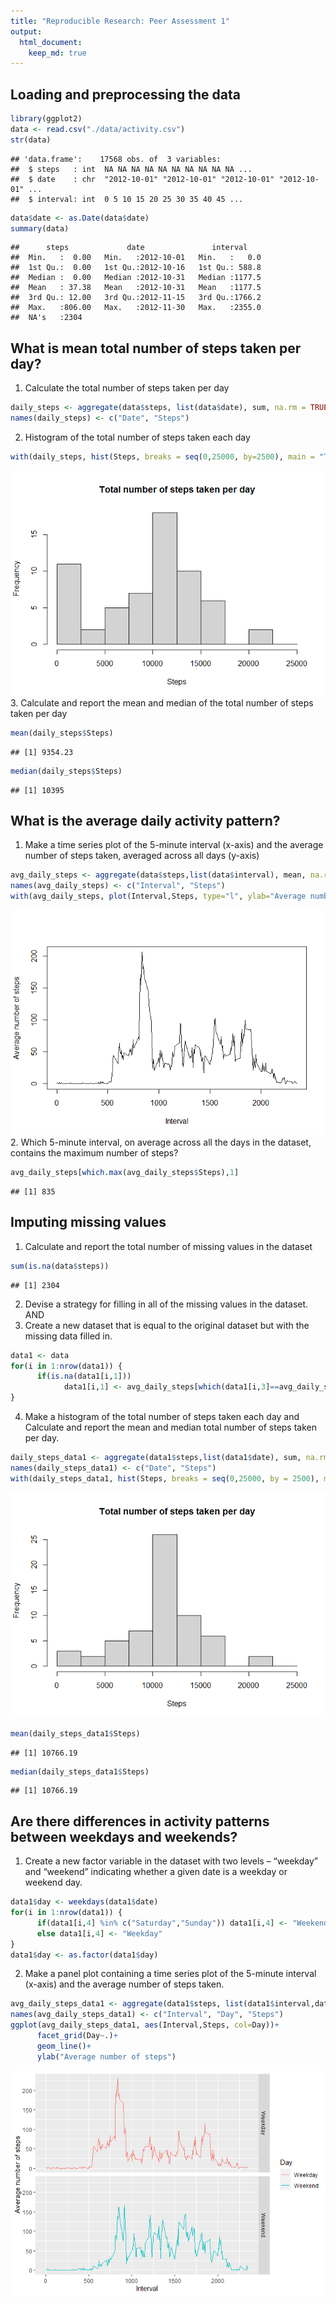 ```yaml
---
title: "Reproducible Research: Peer Assessment 1"
output: 
  html_document:
    keep_md: true
---
```


## Loading and preprocessing the data

```r
library(ggplot2)
data <- read.csv("./data/activity.csv")
str(data)
```

```
## 'data.frame':	17568 obs. of  3 variables:
##  $ steps   : int  NA NA NA NA NA NA NA NA NA NA ...
##  $ date    : chr  "2012-10-01" "2012-10-01" "2012-10-01" "2012-10-01" ...
##  $ interval: int  0 5 10 15 20 25 30 35 40 45 ...
```

```r
data$date <- as.Date(data$date)
summary(data)
```

```
##      steps             date               interval     
##  Min.   :  0.00   Min.   :2012-10-01   Min.   :   0.0  
##  1st Qu.:  0.00   1st Qu.:2012-10-16   1st Qu.: 588.8  
##  Median :  0.00   Median :2012-10-31   Median :1177.5  
##  Mean   : 37.38   Mean   :2012-10-31   Mean   :1177.5  
##  3rd Qu.: 12.00   3rd Qu.:2012-11-15   3rd Qu.:1766.2  
##  Max.   :806.00   Max.   :2012-11-30   Max.   :2355.0  
##  NA's   :2304
```



## What is mean total number of steps taken per day?
1. Calculate the total number of steps taken per day

```r
daily_steps <- aggregate(data$steps, list(data$date), sum, na.rm = TRUE)
names(daily_steps) <- c("Date", "Steps")
```
2. Histogram of the total number of steps taken each day  

```r
with(daily_steps, hist(Steps, breaks = seq(0,25000, by=2500), main = "Total number of steps taken per day"))
```

![](PA1_template_files/figure-html/unnamed-chunk-3-1.png)<!-- -->
<br>
3. Calculate and report the mean and median of the total number of steps taken per day

```r
mean(daily_steps$Steps)
```

```
## [1] 9354.23
```

```r
median(daily_steps$Steps)
```

```
## [1] 10395
```



## What is the average daily activity pattern?
1. Make a time series plot of the 5-minute interval (x-axis) and the average number of steps taken, averaged across all days (y-axis)

```r
avg_daily_steps <- aggregate(data$steps,list(data$interval), mean, na.rm=TRUE)
names(avg_daily_steps) <- c("Interval", "Steps")
with(avg_daily_steps, plot(Interval,Steps, type="l", ylab="Average number of steps"))
```

![](PA1_template_files/figure-html/unnamed-chunk-5-1.png)<!-- -->
<br>
2. Which 5-minute interval, on average across all the days in the dataset, contains the maximum number of steps?

```r
avg_daily_steps[which.max(avg_daily_steps$Steps),1]
```

```
## [1] 835
```



## Imputing missing values
1. Calculate and report the total number of missing values in the dataset 

```r
sum(is.na(data$steps))
```

```
## [1] 2304
```
2. Devise a strategy for filling in all of the missing values in the dataset. AND
3. Create a new dataset that is equal to the original dataset but with the missing data filled in.

```r
data1 <- data
for(i in 1:nrow(data1)) {
      if(is.na(data1[i,1])) 
            data1[i,1] <- avg_daily_steps[which(data1[i,3]==avg_daily_steps[,1]),2]
}
```
4. Make a histogram of the total number of steps taken each day and Calculate and report the mean and median total number of steps taken per day.

```r
daily_steps_data1 <- aggregate(data1$steps,list(data1$date), sum, na.rm=TRUE)
names(daily_steps_data1) <- c("Date", "Steps")
with(daily_steps_data1, hist(Steps, breaks = seq(0,25000, by = 2500), main = "Total number of steps taken per day"))
```

![](PA1_template_files/figure-html/unnamed-chunk-9-1.png)<!-- -->

```r
mean(daily_steps_data1$Steps)
```

```
## [1] 10766.19
```

```r
median(daily_steps_data1$Steps)
```

```
## [1] 10766.19
```



## Are there differences in activity patterns between weekdays and weekends?
1. Create a new factor variable in the dataset with two levels – “weekday” and “weekend” indicating whether a given date is a weekday or weekend day.

```r
data1$day <- weekdays(data1$date)
for(i in 1:nrow(data1)) {
      if(data1[i,4] %in% c("Saturday","Sunday")) data1[i,4] <- "Weekend"
      else data1[i,4] <- "Weekday"
}
data1$day <- as.factor(data1$day)
```
2. Make a panel plot containing a time series plot of the 5-minute interval (x-axis) and the average number of steps taken.

```r
avg_daily_steps_data1 <- aggregate(data1$steps, list(data1$interval,data1$day), mean, na.rm=TRUE)
names(avg_daily_steps_data1) <- c("Interval", "Day", "Steps")
ggplot(avg_daily_steps_data1, aes(Interval,Steps, col=Day))+
      facet_grid(Day~.)+
      geom_line()+
      ylab("Average number of steps")
```

![](PA1_template_files/figure-html/unnamed-chunk-11-1.png)<!-- -->

